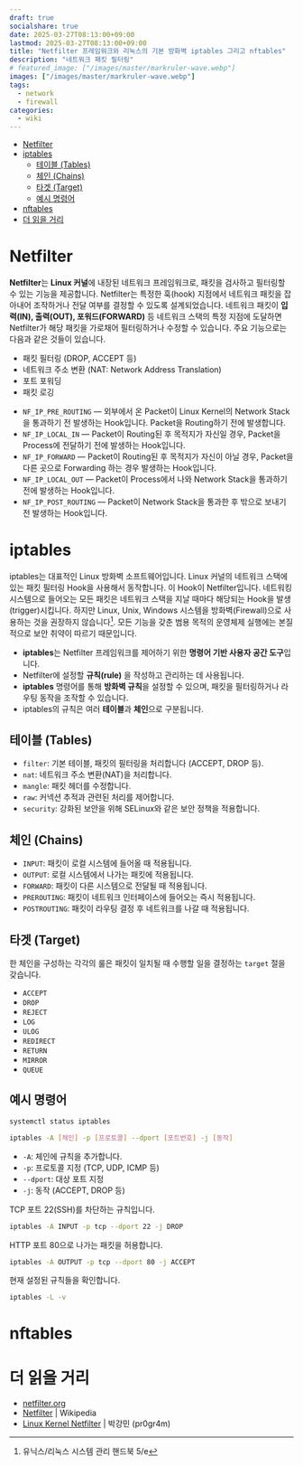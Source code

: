 ```yaml
---
draft: true
socialshare: true
date: 2025-03-27T08:13:00+09:00
lastmod: 2025-03-27T08:13:00+09:00
title: "Netfilter 프레임워크와 리눅스의 기본 방화벽 iptables 그리고 nftables"
description: "네트워크 패킷 필터링"
# featured_image: ["/images/master/markruler-wave.webp"]
images: ["/images/master/markruler-wave.webp"]
tags:
  - network
  - firewall
categories:
  - wiki
---
```


- [Netfilter](#netfilter)
- [iptables](#iptables)
  - [테이블 (Tables)](#테이블-tables)
  - [체인 (Chains)](#체인-chains)
  - [타겟 (Target)](#타겟-target)
  - [예시 명령어](#예시-명령어)
- [nftables](#nftables)
- [더 읽을 거리](#더-읽을-거리)

# Netfilter

**Netfilter**는 **Linux 커널**에 내장된 네트워크 프레임워크로, 패킷을 검사하고 필터링할 수 있는 기능을 제공합니다.
Netfilter는 특정한 훅(hook) 지점에서 네트워크 패킷을 잡아내어 조작하거나 전달 여부를 결정할 수 있도록 설계되었습니다.
네트워크 패킷이 **입력(IN), 출력(OUT), 포워드(FORWARD)** 등 네트워크 스택의 특정 지점에 도달하면 Netfilter가 해당 패킷을 가로채어 필터링하거나 수정할 수 있습니다.
주요 기능으로는 다음과 같은 것들이 있습니다.

- 패킷 필터링 (DROP, ACCEPT 등)
- 네트워크 주소 변환 (NAT: Network Address Translation)
- 포트 포워딩
- 패킷 로깅

<!-- https://saysecurity.tistory.com/15 -->

- `NF_IP_PRE_ROUTING` — 외부에서 온 Packet이 Linux Kernel의 Network Stack을 통과하기 전 발생하는 Hook입니다. Packet을 Routing하기 전에 발생합니다.
- `NF_IP_LOCAL_IN` — Packet이 Routing된 후 목적지가 자신일 경우, Packet을 Process에 전달하기 전에 발생하는 Hook입니다.
- `NF_IP_FORWARD` — Packet이 Routing된 후 목적지가 자신이 아닐 경우, Packet을 다른 곳으로 Forwarding 하는 경우 발생하는 Hook입니다.
- `NF_IP_LOCAL_OUT` — Packet이 Process에서 나와 Network Stack을 통과하기 전에 발생하는 Hook입니다.
- `NF_IP_POST_ROUTING` — Packet이 Network Stack을 통과한 후 밖으로 보내기 전 발생하는 Hook입니다.

# iptables

iptables는 대표적인 Linux 방화벽 소프트웨어입니다.
Linux 커널의 네트워크 스택에 있는 패킷 필터링 Hook을 사용해서 동작합니다.
이 Hook이 Netfilter입니다.
네트워킹 시스템으로 들어오는 모든 패킷은 네트워크 스택을 지날 때마다 해당되는 Hook을 발생(trigger)시킵니다.
하지만 Linux, Unix, Windows 시스템을 방화벽(Firewall)으로 사용하는 것을 권장하지 않습니다[^1].
모든 기능을 갖춘 범용 목적의 운영체제 실행에는 본질적으로 보안 취약이 따르기 때문입니다.

[^1]: 유닉스/리눅스 시스템 관리 핸드북 5/e

<!-- https://www.booleanworld.com/depth-guide-iptables-linux-firewall/ -->

- **iptables**는 Netfilter 프레임워크를 제어하기 위한 **명령어 기반 사용자 공간 도구**입니다.
- Netfilter에 설정할 **규칙(rule)** 을 작성하고 관리하는 데 사용됩니다.
- **iptables** 명령어를 통해 **방화벽 규칙**을 설정할 수 있으며, 패킷을 필터링하거나 라우팅 동작을 조작할 수 있습니다.
- iptables의 규칙은 여러 **테이블**과 **체인**으로 구분됩니다.

## 테이블 (Tables)

- `filter`: 기본 테이블, 패킷의 필터링을 처리합니다 (ACCEPT, DROP 등).
- `nat`: 네트워크 주소 변환(NAT)을 처리합니다.
- `mangle`: 패킷 헤더를 수정합니다.
- `raw`: 커넥션 추적과 관련된 처리를 제어합니다.
- `security`: 강화된 보안을 위해 SELinux와 같은 보안 정책을 적용합니다.

## 체인 (Chains)

- `INPUT`: 패킷이 로컬 시스템에 들어올 때 적용됩니다.
- `OUTPUT`: 로컬 시스템에서 나가는 패킷에 적용됩니다.
- `FORWARD`: 패킷이 다른 시스템으로 전달될 때 적용됩니다.
- `PREROUTING`: 패킷이 네트워크 인터페이스에 들어오는 즉시 적용됩니다.
- `POSTROUTING`: 패킷이 라우팅 결정 후 네트워크를 나갈 때 적용됩니다.

## 타겟 (Target)

한 체인을 구성하는 각각의 룰은 패킷이 일치될 때 수행할 일을 결정하는 `target` 절을 갖습니다.

- `ACCEPT`
- `DROP`
- `REJECT`
- `LOG`
- `ULOG`
- `REDIRECT`
- `RETURN`
- `MIRROR`
- `QUEUE`

<!-- https://erlerobotics.gitbooks.io/erle-robotics-introduction-to-linux-networking/content/security/introduction_to_iptables.html -->

## 예시 명령어

```sh
systemctl status iptables
```

```sh
iptables -A [체인] -p [프로토콜] --dport [포트번호] -j [동작]
```

- `-A`: 체인에 규칙을 추가합니다.
- `-p`: 프로토콜 지정 (TCP, UDP, ICMP 등)
- `--dport`: 대상 포트 지정
- `-j`: 동작 (ACCEPT, DROP 등)

TCP 포트 22(SSH)를 차단하는 규칙입니다.

```sh
iptables -A INPUT -p tcp --dport 22 -j DROP
```

HTTP 포트 80으로 나가는 패킷을 허용합니다.

```sh
iptables -A OUTPUT -p tcp --dport 80 -j ACCEPT
```

현재 설정된 규칙들을 확인합니다.

```sh
iptables -L -v
```

# nftables

<!-- https://developers.redhat.com/blog/2017/04/11/benchmarking-nftables -->

# 더 읽을 거리

- [netfilter.org](https://www.netfilter.org/)
- [Netfilter](https://en.wikipedia.org/wiki/Netfilter) | Wikipedia
- [Linux Kernel Netfilter](https://pr0gr4m.github.io/linux/kernel/netfilter/) | 박강민 (pr0gr4m)
